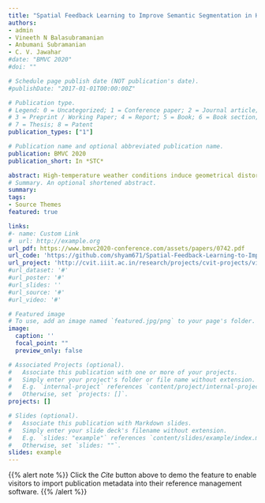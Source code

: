 ```yaml
---
title: "Spatial Feedback Learning to Improve Semantic Segmentation in Hot Weather (BMVC 2020)"
authors:
- admin
- Vineeth N Balasubramanian
- Anbumani Subramanian
- C. V. Jawahar
#date: "BMVC 2020"
#doi: ""

# Schedule page publish date (NOT publication's date).
#publishDate: "2017-01-01T00:00:00Z"

# Publication type.
# Legend: 0 = Uncategorized; 1 = Conference paper; 2 = Journal article;
# 3 = Preprint / Working Paper; 4 = Report; 5 = Book; 6 = Book section;
# 7 = Thesis; 8 = Patent
publication_types: ["1"]

# Publication name and optional abbreviated publication name.
publication: BMVC 2020
publication_short: In *STC*

abstract: High-temperature weather conditions induce geometrical distortions in images which can adversely affect the performance of a computer vision model performing downstream tasks such as semantic segmentation.  The performance of such models has been shown to improve by adding a restoration network before a semantic segmentation network. The restoration network removes the geometrical distortions from the images and shows improved segmentation results.
# Summary. An optional shortened abstract.
summary:  
tags:
- Source Themes
featured: true

links:
#- name: Custom Link
#  url: http://example.org
url_pdf: https://www.bmvc2020-conference.com/assets/papers/0742.pdf
url_code: 'https://github.com/shyam671/Spatial-Feedback-Learning-to-ImproveSemantic-Segmentation-in-Hot-Weather'
url_project: 'http://cvit.iiit.ac.in/research/projects/cvit-projects/vision-in-atmospheric-turbulence'
#url_dataset: '#'
#url_poster: '#'
#url_slides: ''
#url_source: '#'
#url_video: '#'

# Featured image
# To use, add an image named `featured.jpg/png` to your page's folder. 
image:
  caption: ''
  focal_point: ""
  preview_only: false

# Associated Projects (optional).
#   Associate this publication with one or more of your projects.
#   Simply enter your project's folder or file name without extension.
#   E.g. `internal-project` references `content/project/internal-project/index.md`.
#   Otherwise, set `projects: []`.
projects: []

# Slides (optional).
#   Associate this publication with Markdown slides.
#   Simply enter your slide deck's filename without extension.
#   E.g. `slides: "example"` references `content/slides/example/index.md`.
#   Otherwise, set `slides: ""`.
slides: example
---
```


{{% alert note %}}
Click the *Cite* button above to demo the feature to enable visitors to import publication metadata into their reference management software.
{{% /alert %}}
